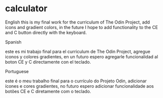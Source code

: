 # calculator
English
this is my final work for the curriculum of The Odin Project, add icons and gradient colors, 
in the future I hope to add functionality to the CE and C button directly with the keyboard.

Spanish

este es mi trabajo final para el curriculum de The Odin Project, agregue iconos y  colores gradientes,
en un futuro espero agregarle funcionalidad al boton CE y C directamente con el teclado.

Portuguese

este é o meu trabalho final para o currículo do Projeto Odin, adicionar ícones e cores gradientes, 
no futuro espero adicionar funcionalidade aos botões CE e C diretamente com o teclado.